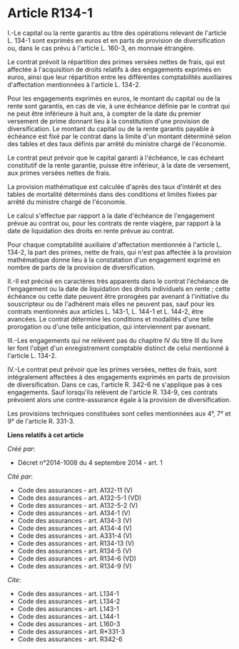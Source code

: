 # Article R134-1

I.-Le capital ou la rente garantis au titre des opérations relevant de l'article L. 134-1 sont exprimés en euros et en parts
de provision de diversification ou, dans le cas prévu à l'article L. 160-3, en monnaie étrangère. 

Le contrat prévoit la répartition des primes versées nettes de frais, qui est affectée à l'acquisition de droits relatifs à
des engagements exprimés en euros, ainsi que leur répartition entre les différentes comptabilités auxiliaires d'affectation
mentionnées à l'article L. 134-2. 

Pour les engagements exprimés en euros, le montant du capital ou de la rente sont garantis, en cas de vie, à une échéance
définie par le contrat qui ne peut être inférieure à huit ans, à compter de la date du premier versement de prime donnant
lieu à la constitution d'une provision de diversification. Le montant du capital ou de la rente garantis payable à échéance
est fixé par le contrat dans la limite d'un montant déterminé selon des tables et des taux définis par arrêté du ministre
chargé de l'économie. 

Le contrat peut prévoir que le capital garanti à l'échéance, le cas échéant constitutif de la rente garantie, puisse être
inférieur, à la date de versement, aux primes versées nettes de frais. 

La provision mathématique est calculée d'après des taux d'intérêt et des tables de mortalité déterminés dans des conditions
et limites fixées par arrêté du ministre chargé de l'économie. 

Le calcul s'effectue par rapport à la date d'échéance de l'engagement prévue au contrat ou, pour les contrats de rente
viagère, par rapport à la date de liquidation des droits en rente prévue au contrat. 

Pour chaque comptabilité auxiliaire d'affectation mentionnée à l'article L. 134-2, la part des primes, nette de frais, qui
n'est pas affectée à la provision mathématique donne lieu à la constatation d'un engagement exprimé en nombre de parts de la
provision de diversification. 

II.-Il est précisé en caractères très apparents dans le contrat l'échéance de l'engagement ou la date de liquidation des
droits individuels en rente ; cette échéance ou cette date peuvent être prorogées par avenant à l'initiative du souscripteur
ou de l'adhérent mais elles ne peuvent pas, sauf pour les contrats mentionnés aux articles L. 143-1, L. 144-1 et L. 144-2,
être avancées. Le contrat détermine les conditions et modalités d'une telle prorogation ou d'une telle anticipation, qui
interviennent par avenant. 

III.-Les engagements qui ne relèvent pas du chapitre IV du titre III du livre Ier font l'objet d'un enregistrement comptable
distinct de celui mentionné à l'article L. 134-2. 

IV.-Le contrat peut prévoir que les primes versées, nettes de frais, sont intégralement affectées à des engagements exprimés
en parts de provision de diversification. Dans ce cas, l'article R. 342-6 ne s'applique pas à ces engagements. Sauf
lorsqu'ils relèvent de l'article R. 134-9, ces contrats prévoient alors une contre-assurance égale à la provision de
diversification. 

Les provisions techniques constituées sont celles mentionnées aux 4°, 7° et 9° de l'article R. 331-3.

**Liens relatifs à cet article**

_Créé par_:

  - Décret n°2014-1008 du 4 septembre 2014 - art. 1

_Cité par_:

  - Code des assurances - art. A132-11 (V)
  - Code des assurances - art. A132-5-1 (VD)
  - Code des assurances - art. A132-5-2 (V)
  - Code des assurances - art. A134-1 (V)
  - Code des assurances - art. A134-3 (V)
  - Code des assurances - art. A134-4 (V)
  - Code des assurances - art. A331-4 (V)
  - Code des assurances - art. R134-13 (V)
  - Code des assurances - art. R134-5 (V)
  - Code des assurances - art. R134-6 (VD)
  - Code des assurances - art. R134-9 (V)

_Cite_:

  - Code des assurances - art. L134-1
  - Code des assurances - art. L134-2
  - Code des assurances - art. L143-1
  - Code des assurances - art. L144-1
  - Code des assurances - art. L160-3
  - Code des assurances - art. R*331-3
  - Code des assurances - art. R342-6
